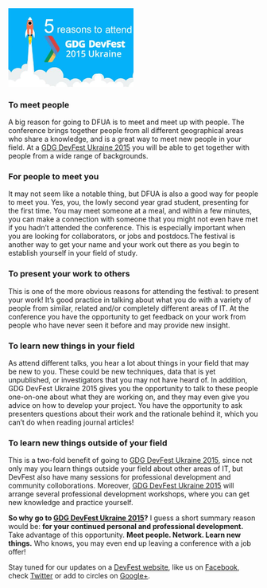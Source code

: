 <img src="images/posts/reasons-to-attend-dfua.JPG" style="width: 50%;"/>

### **To meet people**
A big reason for going to DFUA is to meet and meet up with people. The conference brings together people from all different geographical areas who share a knowledge, and is a great way to meet new people in your field. At a [GDG DevFest Ukraine 2015](http://devfest.gdg.org.ua/) you will be able to get together with people from a wide range of backgrounds.

### **For people to meet you**
It may not seem like a notable thing, but DFUA is also a good way for people to meet you. Yes, you, the lowly second year grad student, presenting for the first time. You may meet someone at a meal, and within a few minutes, you can make a connection with someone that you might not even have met if you hadn’t attended the conference. This is especially important when you are looking for collaborators, or jobs and postdocs.The festival is another way to get your name and your work out there as you begin to establish yourself in your field of study.

### **To present your work to others**
This is one of the more obvious reasons for attending the festival: to present your work! It’s good practice in talking about what you do with a variety of people from similar, related and/or completely different areas of IT. At the conference you have the opportunity to get feedback on your work from people who have never seen it before and may provide new insight.

### **To learn new things in your field**
As attend different talks, you hear a lot about things in your field that may be new to you. These could be new techniques, data that is yet unpublished, or investigators that you may not have heard of. In addition, GDG DevFest Ukraine 2015 gives you the opportunity to talk to these people one-on-one about what they are working on, and they may even give you advice on how to develop your project. You have the opportunity to ask presenters questions about their work and the rationale behind it, which you can’t do when reading journal articles!

### **To learn new things outside of your field**
This is a two-fold benefit of going to [GDG DevFest Ukraine 2015](http://devfest.gdg.org.ua/), since not only may you learn things outside your field about other areas of IT, but DevFest also have many sessions for professional development and community colloborations. Moreover, [GDG DevFest Ukraine 2015](http://devfest.gdg.org.ua/) will arrange several professional development workshops, where you can get new knowledge and practice yourself.

**So why go to [GDG DevFest Ukraine 2015](http://devfest.gdg.org.ua/)?** I guess a short summary reason would be: **for your continued personal and professional development.** Take advantage of this opportunity. **Meet people. Network. Learn new things.** Who knows, you may even end up leaving a conference with a job offer!

Stay tuned for our updates on a [DevFest website](http://devfest.gdg.org.ua/), like us on [Facebook](https://facebook.com/GDGLviv), check [Twitter](https://twitter.com/intent/user?screen_name=GDGLviv) or add to circles on [Google+](https://plus.google.com/b/102444623953913144164).
